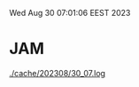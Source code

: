 Wed Aug 30 07:01:06 EEST 2023
# JAM
<a href='./cache/202308/30_07.log'>./cache/202308/30_07.log</a>
